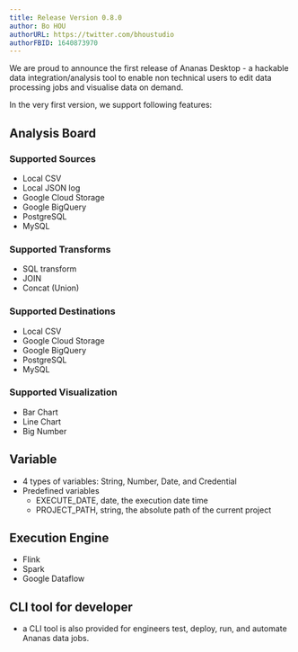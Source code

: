 ```yaml
---
title: Release Version 0.8.0
author: Bo HOU
authorURL: https://twitter.com/bhoustudio
authorFBID: 1640873970
---
```


We are proud to announce the first release of Ananas Desktop - a hackable data integration/analysis tool to enable non technical users to edit data processing jobs and visualise data on demand.

In the very first version, we support following features:

<!--truncate-->

## Analysis Board 

### Supported Sources
- Local CSV
- Local JSON log
- Google Cloud Storage
- Google BigQuery
- PostgreSQL
- MySQL

### Supported Transforms
- SQL transform
- JOIN
- Concat (Union)

### Supported Destinations
- Local CSV
- Google Cloud Storage
- Google BigQuery
- PostgreSQL
- MySQL

### Supported Visualization
- Bar Chart
- Line Chart
- Big Number

## Variable
- 4 types of variables: String, Number, Date, and Credential
- Predefined variables
	- EXECUTE_DATE, date, the execution date time 
	- PROJECT_PATH, string, the absolute path of the current project

## Execution Engine
- Flink
- Spark
- Google Dataflow 

## CLI tool for developer
- a CLI tool is also provided for engineers test, deploy, run, and automate Ananas data jobs.
